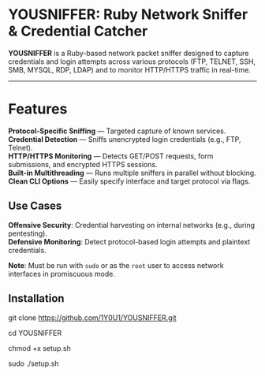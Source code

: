 # YOUSNIFFER: Ruby Network Sniffer & Credential Catcher

**YOUSNIFFER** is a Ruby-based network packet sniffer designed to capture credentials and login attempts across various protocols (FTP, TELNET, SSH, SMB, MYSQL, RDP, LDAP) and to monitor HTTP/HTTPS traffic in real-time.

---

#  Features

**Protocol-Specific Sniffing** — Targeted capture of known services. <br>
**Credential Detection** — Sniffs unencrypted login credentials (e.g., FTP, Telnet).<br>
**HTTP/HTTPS Monitoring** — Detects GET/POST requests, form submissions, and encrypted HTTPS sessions. <br>
**Built-in Multithreading** — Runs multiple sniffers in parallel without blocking. <br>
**Clean CLI Options** — Easily specify interface and target protocol via flags. <br>



##  Use Cases

**Offensive Security**: Credential harvesting on internal networks (e.g., during pentesting). <br>
**Defensive Monitoring**: Detect protocol-based login attempts and plaintext credentials.

 **Note**: Must be run with `sudo` or as the `root` user to access network interfaces in promiscuous mode.



##  Installation
git clone https://github.com/1Y0U1/YOUSNIFFER.git

cd YOUSNIFFER

chmod +x setup.sh

sudo ./setup.sh
